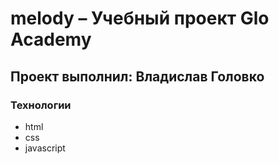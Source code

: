 # melody – Учебный проект Glo Academy 
## Проект выполнил: Владислав Головко

### Технологии
- html
- css
- javascript
